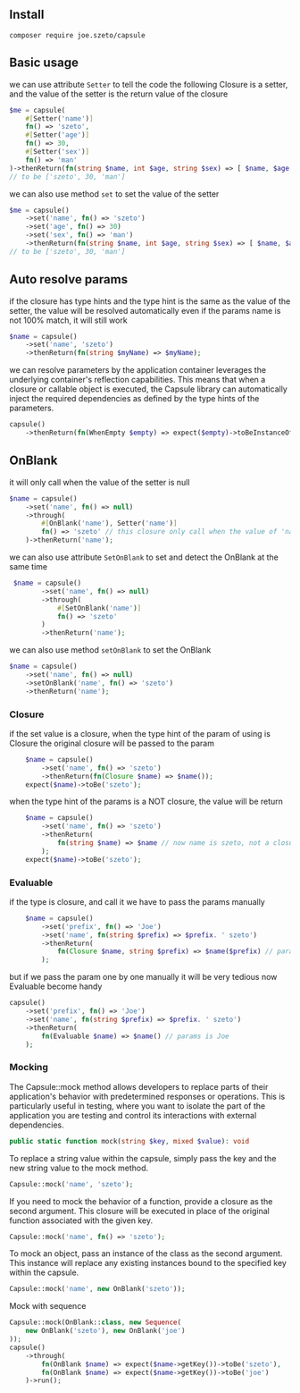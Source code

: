 ## Install

```
composer require joe.szeto/capsule
```

## Basic usage

we can use attribute ``` Setter ``` to tell the code
the following Closure is a setter, and the value of the setter is the return value of the closure

```php
$me = capsule(
    #[Setter('name')]
    fn() => 'szeto',
    #[Setter('age')]
    fn() => 30,
    #[Setter('sex')]
    fn() => 'man'
)->thenReturn(fn(string $name, int $age, string $sex) => [ $name, $age, $sex ]);
// to be ['szeto', 30, 'man']
```

we can also use method ``` set ``` to set the value of the setter

```php
$me = capsule()
    ->set('name', fn() => 'szeto')
    ->set('age', fn() => 30)
    ->set('sex', fn() => 'man')
    ->thenReturn(fn(string $name, int $age, string $sex) => [ $name, $age, $sex ]);
// to be ['szeto', 30, 'man']
```

## Auto resolve params

if the closure has type hints and the type hint is the same as the value of the setter, the value will be resolved
automatically
even if the params name is not 100% match, it will still work

```php
$name = capsule()
    ->set('name', 'szeto')
    ->thenReturn(fn(string $myName) => $myName);
```

we can resolve parameters by the application container
leverages the underlying container's reflection capabilities. This means that when a closure or callable object is
executed, the Capsule library can automatically inject the required dependencies as defined by the type hints of the
parameters.

```php
capsule()
    ->thenReturn(fn(WhenEmpty $empty) => expect($empty)->toBeInstanceOf(WhenEmpty::class));
```

## OnBlank

it will only call when the value of the setter is null

```php
$name = capsule()
    ->set('name', fn() => null)
    ->through(
        #[OnBlank('name'), Setter('name')]
        fn() => 'szeto' // this closure only call when the value of 'name' is null
    )->thenReturn('name');
```

we can also use attribute ``` SetOnBlank ``` to set and detect the OnBlank at the same time

```php
 $name = capsule()
        ->set('name', fn() => null)
        ->through(
            #[SetOnBlank('name')]
            fn() => 'szeto'
        )
        ->thenReturn('name');
```

we can also use method ``` setOnBlank ``` to set the OnBlank

```php
$name = capsule()
    ->set('name', fn() => null)
    ->setOnBlank('name', fn() => 'szeto')
    ->thenReturn('name');
```

### Closure

if the set value is a closure,
when the type hint of the param of using is Closure
the original closure will be passed to the param

```php
    $name = capsule()
        ->set('name', fn() => 'szeto')
        ->thenReturn(fn(Closure $name) => $name());
    expect($name)->toBe('szeto');
```

when the type hint of the params is a NOT closure,
the value will be return

```php
    $name = capsule()
        ->set('name', fn() => 'szeto')
        ->thenReturn(
            fn(string $name) => $name // now name is szeto, not a closure
        );
    expect($name)->toBe('szeto');
```

### Evaluable

if the type is closure, and call it we have to pass the params manually

```php
    $name = capsule()
        ->set('prefix', fn() => 'Joe')
        ->set('name', fn(string $prefix) => $prefix. ' szeto')
        ->thenReturn(
            fn(Closure $name, string $prefix) => $name($prefix) // params is Joe
        );
```

but if we pass the param one by one manually it will be very tedious
now Evaluable become handy

```php
capsule()
    ->set('prefix', fn() => 'Joe')
    ->set('name', fn(string $prefix) => $prefix. ' szeto')
    ->thenReturn(
        fn(Evaluable $name) => $name() // params is Joe
    );
```

### Mocking

The Capsule::mock method allows developers to replace parts of their application's behavior with predetermined responses
or operations.
This is particularly useful in testing, where you want to isolate the part of the application you are testing and
control its interactions with external dependencies.

```php
public static function mock(string $key, mixed $value): void
```

To replace a string value within the capsule, simply pass the key and the new string value to the mock method.

```php
Capsule::mock('name', 'szeto');
```

If you need to mock the behavior of a function, provide a closure as the second argument. This closure will be executed
in place of the original function associated with the given key.

```php
Capsule::mock('name', fn() => 'szeto');
```

To mock an object, pass an instance of the class as the second argument. This instance will replace any existing
instances bound to the specified key within the capsule.

```php
Capsule::mock('name', new OnBlank('szeto'));
```

Mock with sequence

```php
Capsule::mock(OnBlank::class, new Sequence(
    new OnBlank('szeto'), new OnBlank('joe')
));
capsule()
    ->through(
        fn(OnBlank $name) => expect($name->getKey())->toBe('szeto'),
        fn(OnBlank $name) => expect($name->getKey())->toBe('joe')
    )->run();
```

